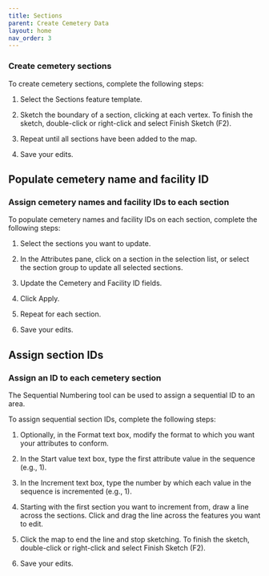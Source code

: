 ```yaml
---
title: Sections
parent: Create Cemetery Data
layout: home
nav_order: 3
---
```

### Create cemetery sections
To create cemetery sections, complete the following steps:

1. Select the Sections feature template.

2. Sketch the boundary of a section, clicking at each vertex. To finish the sketch, double-click or right-click and select Finish Sketch (F2).

3. Repeat until all sections have been added to the map.

4. Save your edits.
## Populate cemetery name and facility ID
### Assign cemetery names and facility IDs to each section
To populate cemetery names and facility IDs on each section, complete the following steps:

1. Select the sections you want to update.

2. In the Attributes pane, click on a section in the selection list, or select the section group to update all selected sections.

3. Update the Cemetery and Facility ID fields.

4. Click Apply.

5. Repeat for each section.

6. Save your edits.

## Assign section IDs
### Assign an ID to each cemetery section
The Sequential Numbering tool can be used to assign a sequential ID to an area.

To assign sequential section IDs, complete the following steps:

1. Optionally, in the Format text box, modify the format to which you want your attributes to conform.

2. In the Start value text box, type the first attribute value in the sequence (e.g., 1).

3. In the Increment text box, type the number by which each value in the sequence is incremented (e.g., 1).

4. Starting with the first section you want to increment from, draw a line across the sections. Click and drag the line across the features you want to edit.

5. Click the map to end the line and stop sketching. To finish the sketch, double-click or right-click and select Finish Sketch (F2).

6. Save your edits.


